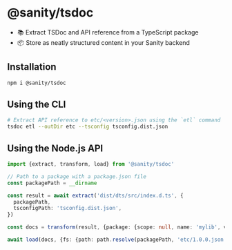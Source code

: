 # @sanity/tsdoc

- 📚 Extract TSDoc and API reference from a TypeScript package
- 📦 Store as neatly structured content in your Sanity backend

## Installation

```sh
npm i @sanity/tsdoc
```

## Using the CLI

```sh
# Extract API reference to etc/<version>.json using the `etl` command
tsdoc etl --outDir etc --tsconfig tsconfig.dist.json
```

## Using the Node.js API

```ts
import {extract, transform, load} from '@sanity/tsdoc'

// Path to a package with a package.json file
const packagePath = __dirname

const result = await extract('dist/dts/src/index.d.ts', {
  packagePath,
  tsconfigPath: 'tsconfig.dist.json',
})

const docs = transform(result, {package: {scope: null, name: 'mylib', version: '1.0.0'}})

await load(docs, {fs: {path: path.resolve(packagePath, 'etc/1.0.0.json')}})
```
